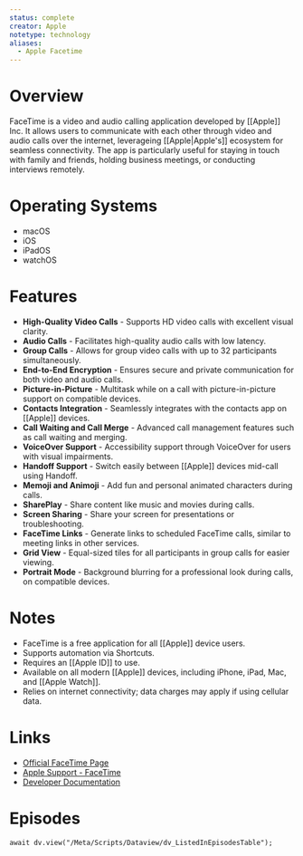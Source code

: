 ```yaml
---
status: complete
creator: Apple
notetype: technology
aliases:
  - Apple Facetime
---
```

# Overview
FaceTime is a video and audio calling application developed by [[Apple]] Inc. It allows users to communicate with each other through video and audio calls over the internet, leverageing [[Apple|Apple's]] ecosystem for seamless connectivity. The app is particularly useful for staying in touch with family and friends, holding business meetings, or conducting interviews remotely.

# Operating Systems
- macOS
- iOS
- iPadOS
- watchOS

# Features
- **High-Quality Video Calls** - Supports HD video calls with excellent visual clarity.
- **Audio Calls** - Facilitates high-quality audio calls with low latency.
- **Group Calls** - Allows for group video calls with up to 32 participants simultaneously.
- **End-to-End Encryption** - Ensures secure and private communication for both video and audio calls.
- **Picture-in-Picture** - Multitask while on a call with picture-in-picture support on compatible devices.
- **Contacts Integration** - Seamlessly integrates with the contacts app on [[Apple]] devices.
- **Call Waiting and Call Merge** - Advanced call management features such as call waiting and merging.
- **VoiceOver Support** - Accessibility support through VoiceOver for users with visual impairments.
- **Handoff Support** - Switch easily between [[Apple]] devices mid-call using Handoff.
- **Memoji and Animoji** - Add fun and personal animated characters during calls.
- **SharePlay** - Share content like music and movies during calls.
- **Screen Sharing** - Share your screen for presentations or troubleshooting.
- **FaceTime Links** - Generate links to scheduled FaceTime calls, similar to meeting links in other services.
- **Grid View** - Equal-sized tiles for all participants in group calls for easier viewing.
- **Portrait Mode** - Background blurring for a professional look during calls, on compatible devices.

# Notes
- FaceTime is a free application for all [[Apple]] device users.
- Supports automation via Shortcuts.
- Requires an [[Apple ID]] to use.
- Available on all modern [[Apple]] devices, including iPhone, iPad, Mac, and [[Apple Watch]].
- Relies on internet connectivity; data charges may apply if using cellular data.

# Links
- [Official FaceTime Page](https://www.apple.com/uk/facetime/)
- [Apple Support - FaceTime](https://support.apple.com/facetime)
- [Developer Documentation](https://developer.apple.com/documentation/facetime)


# Episodes
```dataviewjs
await dv.view("/Meta/Scripts/Dataview/dv_ListedInEpisodesTable");
```
